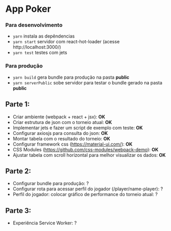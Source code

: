 # App Poker

### Para desenvolvimento
* ``yarn`` instala as depêndencias
* ``yarn start`` servidor com react-hot-loader (acesse http://localhost:3000/)
* ``yarn test`` testes com jets

### Para produção
* ``yarn build`` gera bundle para produção na pasta **public**
* ``yarn serverPublic`` sobe servidor para testar o bundle gerado na pasta **public**

## Parte 1:
* Criar ambiente (webpack + react + jsx): **OK**
* Criar estrutura de json com o torneio atual: **OK**
* Implementar jets e fazer um script de exemplo com teste: **OK**
* Configurar axiosjs para consulta do json: **OK**
* Montar tabela com o resultado do torneio: **OK**
* Configurar framework css (https://material-ui.com/): **OK**
* CSS Modules (https://github.com/css-modules/webpack-demo): **OK**
* Ajustar tabela com scroll horizontal para melhor visualizar os dados: **OK**

## Parte 2:
* Configurar bundle para produção: ?
* Configurar rota para acessar perfil do jogador (/player/name-player): ?
* Perfil do jogador: colocar gráfico de performance do torneio atual: ?

## Parte 3:
* Experiência Service Worker: ?
